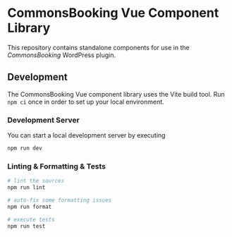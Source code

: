 # CommonsBooking Vue Component Library

This repository contains standalone components for use in the _CommonsBooking_ WordPress plugin.

## Development

The CommonsBooking Vue component library uses the Vite build tool.
Run `npm ci` once in order to set up your local environment.

### Development Server

You can start a local development server by executing

```sh
npm run dev
```

### Linting & Formatting & Tests

```sh
# lint the sources
npm run lint

# auto-fix some formatting issues
npm run format

# execute tests
npm run test
```
